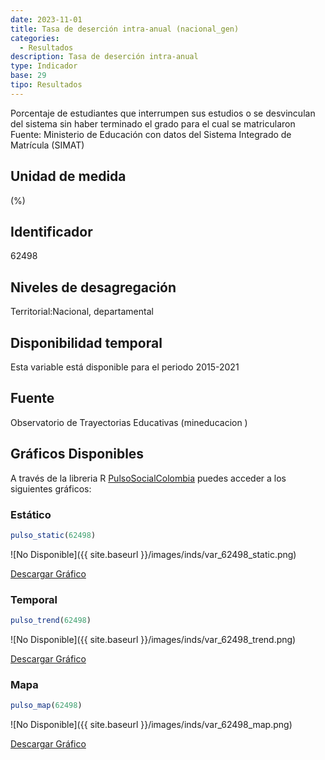 ```yaml
---
date: 2023-11-01
title: Tasa de deserción intra-anual (nacional_gen)
categories:
  - Resultados
description: Tasa de deserción intra-anual
type: Indicador
base: 29
tipo: Resultados
--- 
```


Porcentaje de estudiantes que interrumpen sus estudios o se desvinculan del sistema sin haber terminado el grado para el cual se matricularon
Fuente: Ministerio de Educación con datos del Sistema Integrado de Matrícula (SIMAT)

## Unidad de medida
(%)

## Identificador
62498

## Niveles de desagregación
Territorial:Nacional, departamental

## Disponibilidad temporal
Esta variable está disponible para el periodo 2015-2021

## Fuente
Observatorio de Trayectorias Educativas (mineducacion )

## Gráficos Disponibles

A través de la libreria R [PulsoSocialColombia](https://github.com/pulsosocialcolombia/PulsoSocialColombia) puedes acceder a los siguientes gráficos:

### Estático

``` R
pulso_static(62498)
```

![No Disponible]({{ site.baseurl }}/images/inds/var_62498_static.png)

<a href='{{ site.baseurl }}/images/inds/var_62498_static.png'>Descargar Gráfico</a>

### Temporal

``` R
pulso_trend(62498)
```

![No Disponible]({{ site.baseurl }}/images/inds/var_62498_trend.png)

<a href='{{ site.baseurl }}/images/inds/var_62498_trend.png'>Descargar Gráfico</a>

### Mapa

``` R
pulso_map(62498)
```

![No Disponible]({{ site.baseurl }}/images/inds/var_62498_map.png)

<a href='{{ site.baseurl }}/images/inds/var_62498_map.png'>Descargar Gráfico</a>